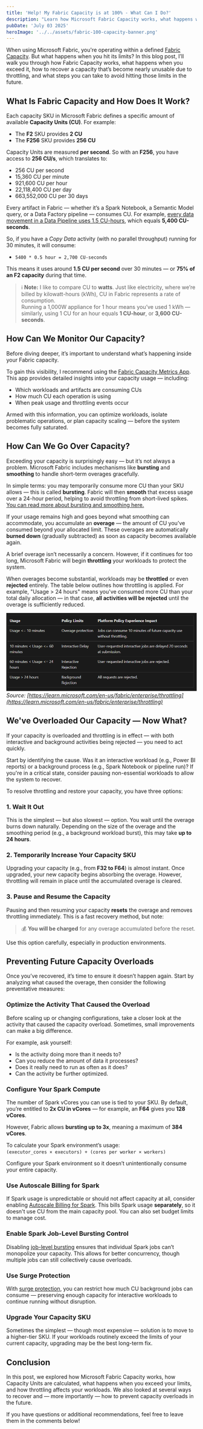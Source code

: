 ```yaml
---
title: 'Help! My Fabric Capacity is at 100% - What Can I Do?'
description: "Learn how Microsoft Fabric Capacity works, what happens when you exceed it, how to recover from throttling, and best practices to avoid overages using Spark tuning, surge protection, and autoscale billing."
pubDate: 'July 03 2025'
heroImage: '../../assets/fabric-100-capacity-banner.png'
---
```


When using Microsoft Fabric, you're operating within a defined [Fabric Capacity](https://learn.microsoft.com/en-us/fabric/enterprise/licenses#capacity). But what happens when you hit its limits? In this blog post, I’ll walk you through how Fabric Capacity works, what happens when you exceed it, how to recover a capacity that’s become nearly unusable due to throttling, and what steps you can take to avoid hitting those limits in the future.

## What Is Fabric Capacity and How Does It Work?

Each capacity SKU in Microsoft Fabric defines a specific amount of available **Capacity Units (CU)**. For example:

- The **F2** SKU provides **2 CU**
- The **F256** SKU provides **256 CU**

Capacity Units are measured **per second**. So with an **F256**, you have access to **256 CU/s**, which translates to:

- 256 CU per second  
- 15,360 CU per minute  
- 921,600 CU per hour  
- 22,118,400 CU per day  
- 663,552,000 CU per 30 days  

Every artifact in Fabric — whether it’s a Spark Notebook, a Semantic Model query, or a Data Factory pipeline — consumes CU. For example, [every data movement in a Data Pipeline uses 1.5 CU-hours](https://learn.microsoft.com/en-us/fabric/data-factory/pricing-pipelines), which equals **5,400 CU-seconds**.

So, if you have a *Copy Data* activity (with no parallel throughput) running for 30 minutes, it will consume:

- `5400 * 0.5 hour = 2,700 CU-seconds`

This means it uses around **1.5 CU per second** over 30 minutes — or **75% of an F2 capacity** during that time.

> ℹ️ **Note:** I like to compare CU to **watts**. Just like electricity, where we’re billed by kilowatt-hours (kWh), CU in Fabric represents a rate of consumption.  
> Running a 1,000W appliance for 1 hour means you’ve used 1 kWh — similarly, using 1 CU for an hour equals **1 CU-hour**, or **3,600 CU-seconds**.

## How Can We Monitor Our Capacity?

Before diving deeper, it’s important to understand what’s happening inside your Fabric capacity.

To gain this visibility, I recommend using the [Fabric Capacity Metrics App](https://learn.microsoft.com/en-us/fabric/enterprise/metrics-app). This app provides detailed insights into your capacity usage — including:

- Which workloads and artifacts are consuming CUs  
- How much CU each operation is using  
- When peak usage and throttling events occur

Armed with this information, you can optimize workloads, isolate problematic operations, or plan capacity scaling — before the system becomes fully saturated.

## How Can We Go Over Capacity?

Exceeding your capacity is surprisingly easy — but it’s not always a problem. Microsoft Fabric includes mechanisms like **bursting** and **smoothing** to handle short-term overages gracefully.

In simple terms: you may temporarily consume more CU than your SKU allows — this is called **bursting**. Fabric will then **smooth** that excess usage over a 24-hour period, helping to avoid throttling from short-lived spikes.  
[You can read more about bursting and smoothing here.](https://learn.microsoft.com/en-us/fabric/enterprise/throttling#bursting)

If your usage remains high and goes beyond what smoothing can accommodate, you accumulate an **overage** — the amount of CU you’ve consumed beyond your allocated limit. These overages are automatically **burned down** (gradually subtracted) as soon as capacity becomes available again.

A brief overage isn’t necessarily a concern. However, if it continues for too long, Microsoft Fabric will begin **throttling** your workloads to protect the system.

When overages become substantial, workloads may be **throttled** or even **rejected** entirely. The table below outlines how throttling is applied. For example, "Usage > 24 hours" means you've consumed more CU than your total daily allocation — in that case, **all activities will be rejected** until the overage is sufficiently reduced.

![Overage Protection](../../assets/overageprotection.png)  
*Source: [https://learn.microsoft.com/en-us/fabric/enterprise/throttling](https://learn.microsoft.com/en-us/fabric/enterprise/throttling)*

## We've Overloaded Our Capacity — Now What?

If your capacity is overloaded and throttling is in effect — with both interactive and background activities being rejected — you need to act quickly.

Start by identifying the cause. Was it an interactive workload (e.g., Power BI reports) or a background process (e.g., Spark Notebook or pipeline run)? If you're in a critical state, consider pausing non-essential workloads to allow the system to recover.

To resolve throttling and restore your capacity, you have three options:

### 1. **Wait It Out**

This is the simplest — but also slowest — option. You wait until the overage burns down naturally. Depending on the size of the overage and the smoothing period (e.g., a background workload burst), this may take **up to 24 hours**.

### 2. **Temporarily Increase Your Capacity SKU**

Upgrading your capacity (e.g., from **F32 to F64**) is almost instant. Once upgraded, your new capacity begins absorbing the overage. However, throttling will remain in place until the accumulated overage is cleared.

### 3. **Pause and Resume the Capacity**

Pausing and then resuming your capacity **resets** the overage and removes throttling immediately. This is a fast recovery method, but note:  
> 💰 **You will be charged** for any overage accumulated before the reset.

Use this option carefully, especially in production environments.

## Preventing Future Capacity Overloads

Once you’ve recovered, it’s time to ensure it doesn’t happen again. Start by analyzing what caused the overage, then consider the following preventative measures:

### Optimize the Activity That Caused the Overload

Before scaling up or changing configurations, take a closer look at the activity that caused the capacity overload. Sometimes, small improvements can make a big difference.

For example, ask yourself:
- Is the activity doing more than it needs to?
- Can you reduce the amount of data it processes?
- Does it really need to run as often as it does?
- Can the activity be further optimized.

### Configure Your Spark Compute

The number of Spark vCores you can use is tied to your SKU. By default, you’re entitled to **2x CU in vCores** — for example, an **F64** gives you **128 vCores**.

However, Fabric allows **bursting up to 3x**, meaning a maximum of **384 vCores**.

To calculate your Spark environment’s usage:  
`(executor_cores × executors) + (cores per worker × workers)`

Configure your Spark environment so it doesn’t unintentionally consume your entire capacity.

### Use Autoscale Billing for Spark

If Spark usage is unpredictable or should not affect capacity at all, consider enabling [Autoscale Billing for Spark](https://learn.microsoft.com/en-us/fabric/data-engineering/autoscale-billing-for-spark-overview). This bills Spark usage **separately**, so it doesn't use CU from the main capacity pool. You can also set budget limits to manage cost.

### Enable Spark Job-Level Bursting Control

Disabling [job-level bursting](https://learn.microsoft.com/en-us/fabric/data-engineering/spark-job-concurrency-and-queueing) ensures that individual Spark jobs can’t monopolize your capacity. This allows for better concurrency, though multiple jobs can still collectively cause overloads.

### Use Surge Protection

With [surge protection](https://learn.microsoft.com/en-us/fabric/enterprise/surge-protection), you can restrict how much CU background jobs can consume — preserving enough capacity for interactive workloads to continue running without disruption.

### Upgrade Your Capacity SKU

Sometimes the simplest — though most expensive — solution is to move to a higher-tier SKU. If your workloads routinely exceed the limits of your current capacity, upgrading may be the best long-term fix.

## Conclusion

In this post, we explored how Microsoft Fabric Capacity works, how Capacity Units are calculated, what happens when you exceed your limits, and how throttling affects your workloads. We also looked at several ways to recover and — more importantly — how to prevent capacity overloads in the future.

If you have questions or additional recommendations, feel free to leave them in the comments below!
